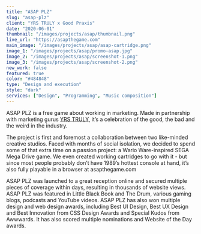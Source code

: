 ```yaml
---
title: "ASAP PLZ"
slug: "asap-plz"
client: "YRS TRULY x Good Praxis"
date: "2020-06-01"
thumbnail: "/images/projects/asap/thumbnail.png"
live_url: "https://asapthegame.com"
main_image: "/images/projects/asap/asap-cartridge.png"
image_1: "/images/projects/asap/promo-asap.jpg"
image_2: "/images/projects/asap/screenshot-1.png"
image_3: "/images/projects/asap/screenshot-2.png"
new_work: false
featured: true
color: "#484848"
type: "Design and execution"
style: "dark"
services: ["Design", "Programming", "Music composition"]
---
```

ASAP PLZ is a free game about working in marketing. Made in partnership with
marketing gurus [YRS TRULY](https://yrstruly.uk/), it’s a celebration of the
good, the bad and the weird in the industry.

The project is first and foremost a collaboration between two like-minded
creative studios. Faced with months of social isolation, we decided to spend
some of that extra time on a passion project: a Wario Ware-inspired SEGA Mega
Drive game. We even created working cartridges to go with it - but since most
people probably don’t have 1989’s hottest console at hand, it’s also fully
playable in a browser at asapthegame.com

ASAP PLZ was launched to a great reception online and secured multiple pieces of
coverage within days, resulting in thousands of website views. ASAP PLZ was
featured in Little Black Book and The Drum, various gaming blogs, podcasts and
YouTube videos. ASAP PLZ has also won multiple design and web design awards,
including Best UI Design, Best UX Design and Best Innovation from CSS Design
Awards and Special Kudos from Awwwards. It has also scored multiple nominations
and Website of the Day awards.

